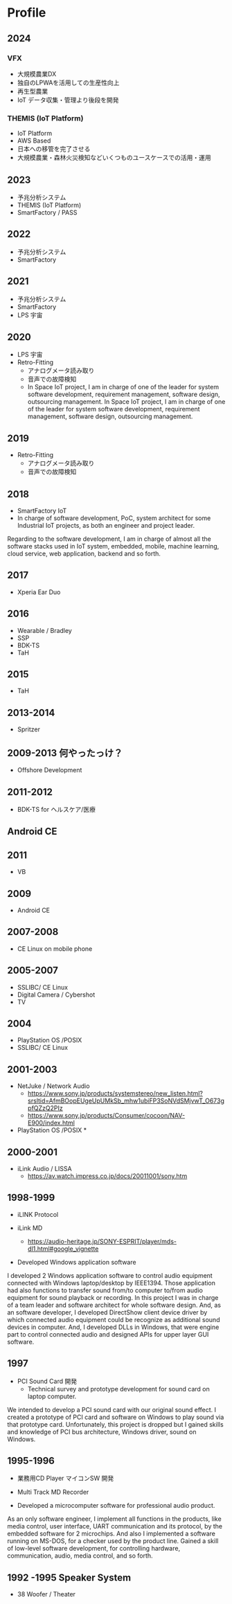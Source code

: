 # Profile
## 2024 
### VFX
* 大規模農業DX
* 独自のLPWAを活用しての生産性向上
* 再生型農業
* IoT データ収集・管理より後段を開発
### THEMIS (IoT Platform)
* IoT Platform
* AWS Based
* 日本への移管を完了させる
* 大規模農業・森林火災検知などいくつものユースケースでの活用・運用  
## 2023 
* 予兆分析システム
* THEMIS (IoT Platform)
* SmartFactory / PASS

## 2022
* 予兆分析システム
* SmartFactory

## 2021
* 予兆分析システム
* SmartFactory
* LPS 宇宙

## 2020
* LPS 宇宙
* Retro-Fitting
  * アナログメータ読み取り
  * 音声での故障検知
  * In Space IoT project, I am in charge of one of the leader for system software development, requirement management, software design, outsourcing management.
In Space IoT project, I am in charge of one of the leader for system software development, requirement management, software design, outsourcing management.


## 2019
* Retro-Fitting
  * アナログメータ読み取り
  * 音声での故障検知

## 2018
* SmartFactory IoT
* In charge of software development, PoC, system architect for some Industrial IoT projects, as both an engineer and project leader. 

Regarding to the software development, I am in charge of almost all the software stacks used in IoT system, embedded, mobile, machine learning, cloud service, web application, backend and so forth.

## 2017
* Xperia Ear Duo

## 2016
* Wearable / Bradley
* SSP
* BDK-TS
* TaH

## 2015
* TaH

## 2013-2014
* Spritzer

## 2009-2013 何やったっけ？
* Offshore Development

## 2011-2012
* BDK-TS for ヘルスケア/医療
  
## Android CE

## 2011
* VB
  
## 2009
* Android CE

## 2007-2008
* CE Linux on mobile phone
  
## 2005-2007
*  SSLIBC/ CE Linux
* Digital Camera / Cybershot
* TV

## 2004
*  PlayStation OS /POSIX
*  SSLIBC/ CE Linux

## 2001-2003
* NetJuke / Network Audio
  * https://www.sony.jp/products/systemstereo/new_listen.html?srsltid=AfmBOopEUgeUpUMkSb_mhw1ubiFP3SoNVdSMjvwT_O673gpfQZzQ2PIz
  * https://www.sony.jp/products/Consumer/cocoon/NAV-E900/index.html
* PlayStation OS /POSIX
  *  
## 2000-2001
* iLink Audio / LISSA
  * https://av.watch.impress.co.jp/docs/20011001/sony.htm

## 1998-1999
* iLINK Protocol
* iLink MD
  * https://audio-heritage.jp/SONY-ESPRIT/player/mds-dl1.html#google_vignette

* Developed Windows application software

I developed 2 Windows application software to control audio equipment connected 
with Windows laptop/desktop by IEEE1394. Those application had also functions to transfer sound from/to computer to/from audio equipment for sound playback or recording.
In this project I was in charge of a team leader and software architect for whole software design. And, as an software developer, I developed DirectShow client device driver by which connected audio equipment could be recognize as additional sound devices in computer.
And, I developed DLLs in Windows, that were engine part to control connected audio and designed APIs for upper layer GUI software.

## 1997
* PCI Sound Card 開発
  * Technical survey and prototype development for sound card on laptop computer.

We intended to develop a PCI sound card with our original sound effect. I created a prototype of PCI card and software on Windows to play sound via that prototype card. Unfortunately, this project is dropped but I gained skills and knowledge of PCI bus architecture, Windows driver, sound on Windows.

## 1995-1996
* 業務用CD Player マイコンSW 開発
* Multi Track MD Recorder

* Developed a microcomputer software for professional audio product.

As an only software engineer, I implement all functions in the products, like media control, user interface, UART communication and its protocol, by the embedded software for 2 microchips.
And also I implemented a software running on MS-DOS, for a checker used by the product line.
Gained a skill of low-level software development, for controlling hardware, communication, audio, media control, and so forth.
  
## 1992 -1995 Speaker System
* 38 Woofer / Theater




  





